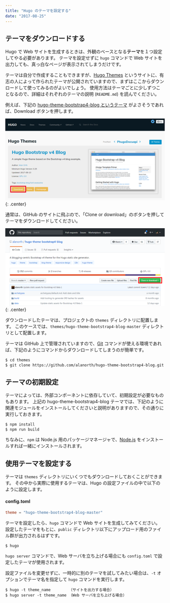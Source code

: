 ```yaml
---
title: "Hugo のテーマを設定する"
date: "2017-08-25"
---
```


テーマをダウンロードする
----

Hugo で Web サイトを生成するときは、外観のベースとなる**テーマ**を１つ設定してやる必要があります。
テーマを設定せずに `hugo` コマンドで Web サイトを出力しても、真っ白なページが表示されてしまうだけです。

テーマは自分で作成することもできますが、[Hugo Themes](https://themes.gohugo.io/) というサイトに、有志の人によって作られたテーマが公開されていますので、まずはここからダウンロードして使ってみるのがよいでしょう。
使用方法はテーマごとに少しずつことなるので、詳細はそれぞれのテーマの説明 (`README.md`) を読んでください。

例えば、下記の [hugo-theme-bootstrap4-blog というテーマ](https://github.com/alanorth/hugo-theme-bootstrap4-blog) がよさそうであれば、Download ボタンを押します。

![theme1.png](./theme1.png){: .center}

通常は、GitHub のサイトに飛ぶので、「Clone or download」のボタンを押してテーマをダウンロードしてください。

![theme2.png](./theme2.png){: .center}

ダウンロードしたテーマは、プロジェクトの `themes` ディレクトリに配置します。
このケースでは、`themes/hugo-theme-bootstrap4-blog-master` ディレクトリとして配置します。

テーマは GitHub 上で管理されていますので、[Git](/git/) コマンドが使える環境であれば、下記のようにコマンドからダウンロードしてしまうのが簡単です。

~~~
$ cd themes
$ git clone https://github.com/alanorth/hugo-theme-bootstrap4-blog.git
~~~


テーマの初期設定
----

テーマによっては、外部コンポーネントに依存していて、初期設定が必要なものもあります。
上記の hugo-theme-bootstrap4-blog テーマでは、下記のように関連モジュールをインストールしてくださいと説明がありますので、その通りに実行しておきます。

~~~
$ npm install
$ npm run build
~~~

ちなみに、`npm` は Node.js 用のパッケージマネージャで、[Node.js](https://nodejs.org) をインストールすれば一緒にインストールされます。


使用テーマを設定する
----

テーマは `themes` ディレクトリにいくつでもダウンロードしておくことができます。
その中から実際に使用するテーマは、Hugo の設定ファイルの中で以下のように設定します。

#### config.toml

~~~ toml
theme = "hugo-theme-bootstrap4-blog-master"
~~~

テーマを設定したら、`hugo` コマンドで Web サイトを生成してみてください。
設定したテーマをもとに、`public` ディレクトリ以下にアップロード用のファイル群が出力されるはずです。

~~~
$ hugo
~~~

`hugo server` コマンドで、Web サーバを立ち上げる場合にも `config.toml` で設定したテーマが使用されます。

設定ファイルを変更せずに、一時的に別のテーマを試してみたい場合は、`-t` オプションでテーマ名を指定して `hugo` コマンドを実行します。

~~~
$ hugo -t theme_name        （サイトを出力する場合）
$ hugo server -t theme_name （Web サーバを立ち上げる場合）
~~~

